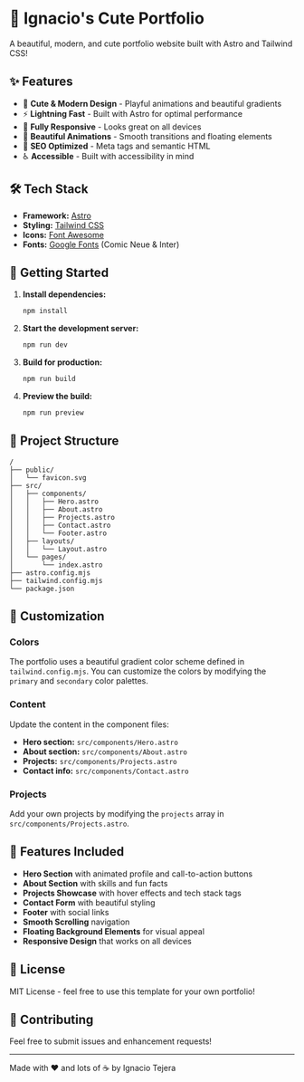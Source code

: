 # 🚀 Ignacio's Cute Portfolio

A beautiful, modern, and cute portfolio website built with Astro and Tailwind CSS!

## ✨ Features

- 🎨 **Cute & Modern Design** - Playful animations and beautiful gradients
- ⚡ **Lightning Fast** - Built with Astro for optimal performance
- 📱 **Fully Responsive** - Looks great on all devices
- 🌈 **Beautiful Animations** - Smooth transitions and floating elements
- 🎯 **SEO Optimized** - Meta tags and semantic HTML
- ♿ **Accessible** - Built with accessibility in mind

## 🛠️ Tech Stack

- **Framework:** [Astro](https://astro.build/)
- **Styling:** [Tailwind CSS](https://tailwindcss.com/)
- **Icons:** [Font Awesome](https://fontawesome.com/)
- **Fonts:** [Google Fonts](https://fonts.google.com/) (Comic Neue & Inter)

## 🚀 Getting Started

1. **Install dependencies:**
   ```bash
   npm install
   ```

2. **Start the development server:**
   ```bash
   npm run dev
   ```

3. **Build for production:**
   ```bash
   npm run build
   ```

4. **Preview the build:**
   ```bash
   npm run preview
   ```

## 📁 Project Structure

```
/
├── public/
│   └── favicon.svg
├── src/
│   ├── components/
│   │   ├── Hero.astro
│   │   ├── About.astro
│   │   ├── Projects.astro
│   │   ├── Contact.astro
│   │   └── Footer.astro
│   ├── layouts/
│   │   └── Layout.astro
│   └── pages/
│       └── index.astro
├── astro.config.mjs
├── tailwind.config.mjs
└── package.json
```

## 🎨 Customization

### Colors
The portfolio uses a beautiful gradient color scheme defined in `tailwind.config.mjs`. You can customize the colors by modifying the `primary` and `secondary` color palettes.

### Content
Update the content in the component files:
- **Hero section:** `src/components/Hero.astro`
- **About section:** `src/components/About.astro`
- **Projects:** `src/components/Projects.astro`
- **Contact info:** `src/components/Contact.astro`

### Projects
Add your own projects by modifying the `projects` array in `src/components/Projects.astro`.

## 🌟 Features Included

- **Hero Section** with animated profile and call-to-action buttons
- **About Section** with skills and fun facts
- **Projects Showcase** with hover effects and tech stack tags
- **Contact Form** with beautiful styling
- **Footer** with social links
- **Smooth Scrolling** navigation
- **Floating Background Elements** for visual appeal
- **Responsive Design** that works on all devices

## 📝 License

MIT License - feel free to use this template for your own portfolio!

## 🤝 Contributing

Feel free to submit issues and enhancement requests!

---

Made with ❤️ and lots of ☕ by Ignacio Tejera